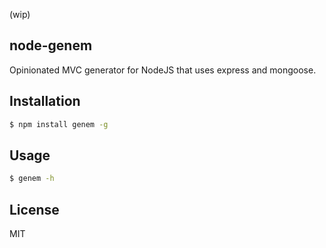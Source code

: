 (wip)

## node-genem

Opinionated MVC generator for NodeJS that uses express and mongoose.

## Installation

```sh
$ npm install genem -g
```

## Usage

```sh
$ genem -h
```

## License

MIT
